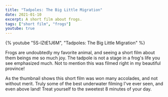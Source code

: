 ```yaml
---
title: "Tadpoles: The Big Little Migration"
date: 2021-01-10
excerpt: A short film about frogs.
tags: ["short film", "frogs"]
youtube: true
---
```


{% youtube "5S-lZtE1J6M", "Tadpoles: The Big Little Migration" %}

Frogs are undoubtedly my favorite animal, and seeing a short film about them beings me so much joy. The tadpole is not a stage in a frog's life you see emphasized much. Not to mention this was filmed right in my beautiful province!

As the thumbnail shows this short film was won many accolades, and not without merit. Truly some of the best underwater filming I've ever seen, and even above land! Treat yourself to the sweetest 8 minutes of your day.
